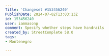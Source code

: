 ```yaml
---
Title: 'Changeset #153456240'
PublishDate: 2024-07-02T13:03:13Z
id: 153456240
user: iammasonp
comment: Specify whether steps have handrails
created_by: StreetComplete 58.0
tags:
- Montenegro

---
```

